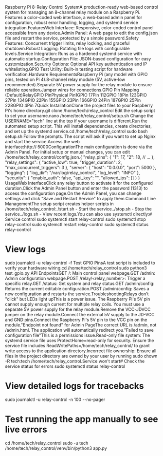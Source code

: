 Raspberry Pi 8-Relay Control SystemA production-ready web-based control system for managing an 8-channel relay module on a Raspberry Pi. Features a color-coded web interface, a web-based admin panel for configuration, robust error handling, logging, and systemd service integration.FeaturesWeb Interface: Responsive, color-coded control panel accessible from any device.Admin Panel: A web page to edit the config.json file and restart the service, protected by a simple password.Safety Features: Concurrent trigger limits, relay locking, and graceful shutdown.Robust Logging: Rotating file logs with configurable levels.Service Integration: Runs as a hardened systemd service with automatic startup.Configuration File: JSON-based configuration for easy customization.Security Options: Optional API key authentication and IP whitelisting.GPIO Test Utility: Built-in testing script for hardware verification.Hardware RequirementsRaspberry Pi (any model with GPIO pins, tested on Pi 4).8-channel relay module (5V, active-low recommended).Separate 5V power supply for the relay module to ensure reliable operation.Jumper wires for connections.GPIO Pin Mapping (Default)RelayGPIO PinPhysical Pin1GPIO 17Pin 112GPIO 18Pin 123GPIO 27Pin 134GPIO 22Pin 155GPIO 23Pin 166GPIO 24Pin 187GPIO 25Pin 228GPIO 4Pin 7Quick InstallationClone the project files to your Raspberry Pi's home directory.git clone <your-repo-url> /home/tech/relay_control
Edit the setup script to set your username.nano /home/tech/relay_control/setup.sh
Change the USERNAME="tech" line at the top if your username is different.Run the automated setup script. This will install dependencies, create directories, and set up the systemd service.cd /home/tech/relay_control
sudo bash setup.sh
Follow the prompts. The script will ask if you want to set up Nginx and start the service.Access the web interface:http://<your-pi-ip>:5000ConfigurationThe main configuration is done via the Admin Panel. For initial setup or manual changes, you can edit /home/tech/relay_control/config.json.{
    "relay_pins": {
        "1": 17,
        "2": 18,
        // ...
    },
    "relay_settings": {
        "active_low": true,
        "trigger_duration": 2,
        "max_concurrent_triggers": 3
    },
    "server": {
        "host": "0.0.0.0",
        "port": 5000
    },
    "logging": {
        "log_dir": "/var/log/relay_control",
        "log_level": "INFO"
    },
    "security": {
        "enable_auth": false,
        "api_key": "",
        "allowed_ips": []
    }
}
UsageWeb InterfaceClick any relay button to activate it for the configured duration.Click the Admin Panel button and enter the password (1313) to access the configuration page.On the Admin Panel, you can change settings and click "Save and Restart Service" to apply them.Command Line ManagementThe setup script creates helper scripts in /home/tech/relay_control:./start.sh - Start the service../stop.sh - Stop the service../logs.sh - View recent logs.You can also use systemctl directly:# Service control
sudo systemctl start relay-control
sudo systemctl stop relay-control
sudo systemctl restart relay-control
sudo systemctl status relay-control

# View logs
sudo journalctl -u relay-control -f
Test GPIO PinsA test script is included to verify your hardware wiring.cd /home/tech/relay_control
sudo python3 test_gpio.py
API EndpointsGET /: Main control panel webpage.GET /admin: Admin configuration webpage.POST /relay/<relay_number>: Trigger a specific relay.GET /status: Get system and relay status.GET /admin/config: Returns the current editable configuration.POST /admin/config: Saves a new configuration and restarts the service.TroubleshootingRelays don't "click" but LEDs light upThis is a power issue. The Raspberry Pi's 5V pin cannot supply enough current for multiple relay coils. You must use a separate 5V power supply for the relay module.Remove the VCC-JDVCC jumper on the relay module.Connect the external 5V supply to the JD-VCC and GND pins.Connect the Raspberry Pi's 5V pin to the VCC pin on the module."Endpoint not found" for Admin PageThe correct URL is /admin, not /admin.html. The application will automatically redirect you."Failed to save configuration file"This is a permissions issue.Read-only file system: The systemd service file uses ProtectHome=read-only for security. Ensure the service file includes ReadWritePaths=/home/tech/relay_control/ to grant write access to the application directory.Incorrect file ownership: Ensure all files in the project directory are owned by your user by running sudo chown -R tech:tech /home/tech/relay_control.Service won't start# Check the service status for errors
sudo systemctl status relay-control

# View detailed logs for tracebacks
sudo journalctl -u relay-control -n 100 --no-pager

# Test running the app manually to see live errors
cd /home/tech/relay_control
sudo -u tech /home/tech/relay_control/venv/bin/python3 app.py

